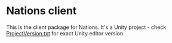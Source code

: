 # Nations client

This is the client package for Nations. It's a Unity project - check [ProjectVersion.txt](./ProjectSettings/ProjectVersion.txt) for exact Unity editor version.
